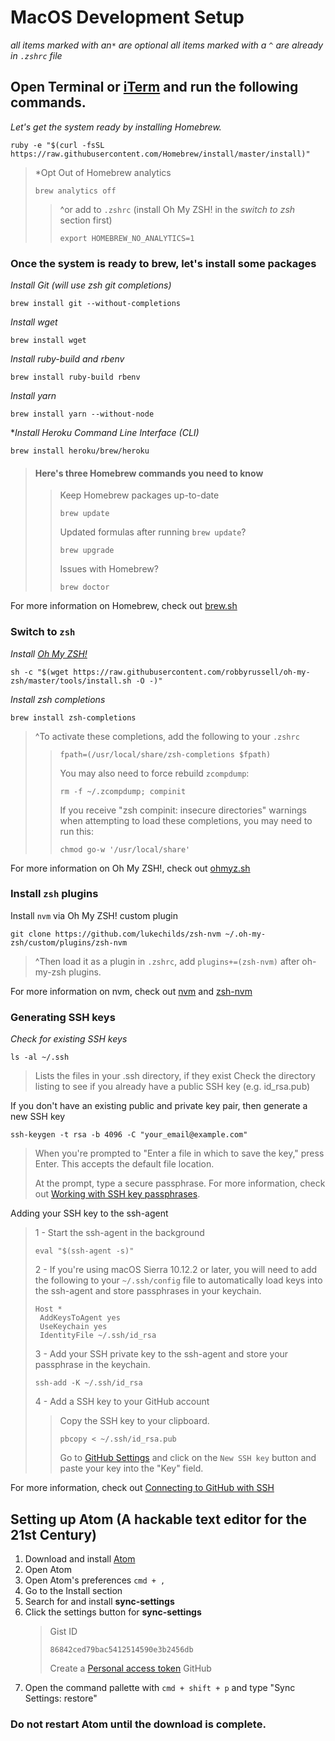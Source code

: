 # MacOS Development Setup
*all items marked with an`*` are optional*
*all items marked with a `^` are already in `.zshrc` file*

## Open Terminal or [iTerm](https://iterm2.com) and run the following commands.

*Let's get the system ready by installing Homebrew.*
```shell
ruby -e "$(curl -fsSL https://raw.githubusercontent.com/Homebrew/install/master/install)"
```

> *Opt Out of Homebrew analytics
> ```shell
> brew analytics off
> ```
>> ^or add to `.zshrc` (install Oh My ZSH! in the *switch to zsh* section first)
>> ```shell
>> export HOMEBREW_NO_ANALYTICS=1
>>```

### Once the system is ready to brew, let's install some packages

*Install Git (will use zsh git completions)*
```shell
brew install git --without-completions
```

*Install wget*
```shell
brew install wget
```

*Install ruby-build and rbenv*
```shell
brew install ruby-build rbenv
```

*Install yarn*
```shell
brew install yarn --without-node
```

**Install Heroku Command Line Interface (CLI)*
```shell
brew install heroku/brew/heroku
```

> #### Here's three Homebrew commands you need to know
>> Keep Homebrew packages up-to-date
>> ```shell
>> brew update
>> ```
>> Updated formulas after running `brew update`?
>> ```shell
>> brew upgrade
>> ```
>> Issues with Homebrew?
>>```shell
>> brew doctor
>>```
For more information on Homebrew, check out [brew.sh](https://brew.sh)

### Switch to `zsh`

*Install [Oh My ZSH!](https://github.com/robbyrussell/oh-my-zsh)*
```shell
sh -c "$(wget https://raw.githubusercontent.com/robbyrussell/oh-my-zsh/master/tools/install.sh -O -)"
```

*Install zsh completions*
```shell
brew install zsh-completions
```

> ^To activate these completions, add the following to your `.zshrc`
>> ```zshrc
>> fpath=(/usr/local/share/zsh-completions $fpath)
>> ```
>> You may also need to force rebuild `zcompdump`:
>> ```shell
>> rm -f ~/.zcompdump; compinit
>> ```
>> If you receive "zsh compinit: insecure directories" warnings when attempting to load these completions, you may need to run this:
>> ```shell
>> chmod go-w '/usr/local/share'
>> ```
For more information on Oh My ZSH!, check out [ohmyz.sh](http://ohmyz.sh)


### Install `zsh` plugins
Install `nvm` via Oh My ZSH! custom plugin
```shell
git clone https://github.com/lukechilds/zsh-nvm ~/.oh-my-zsh/custom/plugins/zsh-nvm
```
> ^Then load it as a plugin in `.zshrc`, add `plugins+=(zsh-nvm)` after oh-my-zsh plugins.

For more information on nvm, check out [nvm](https://github.com/creationix/nvm) and [zsh-nvm](https://github.com/lukechilds/zsh-nvm)

### Generating SSH keys
*Check for existing SSH keys*
```shell
ls -al ~/.ssh
```
> Lists the files in your .ssh directory, if they exist
> Check the directory listing to see if you already have a public SSH key (e.g. id_rsa.pub)

If you don't have an existing public and private key pair, then generate a new SSH key
```shell
ssh-keygen -t rsa -b 4096 -C "your_email@example.com"
```
> When you're prompted to "Enter a file in which to save the key," press Enter. This accepts the default file location.
>
>At the prompt, type a secure passphrase. For more information, check out [Working with SSH key passphrases](https://help.github.com/articles/working-with-ssh-key-passphrases/).

Adding your SSH key to the ssh-agent
> 1 - Start the ssh-agent in the background
> ```shell
> eval "$(ssh-agent -s)"
> ```
> 2 - If you're using macOS Sierra 10.12.2 or later, you will need to add the following to your `~/.ssh/config` file to automatically load keys into the ssh-agent and store passphrases in your keychain.
> ```
> Host *
>  AddKeysToAgent yes
>  UseKeychain yes
>  IdentityFile ~/.ssh/id_rsa
> ```
> 3 - Add your SSH private key to the ssh-agent and store your passphrase in the keychain.
> ```shell
> ssh-add -K ~/.ssh/id_rsa
> ```
> 4 - Add a SSH key to your GitHub account
>> Copy the SSH key to your clipboard.
>> ```shell
>> pbcopy < ~/.ssh/id_rsa.pub
>> ```
>> Go to [GitHub Settings](https://github.com/settings/keys) and click on the `New SSH key` button and paste your key into the "Key" field.

For more information, check out [Connecting to GitHub with SSH](https://help.github.com/articles/connecting-to-github-with-ssh/)


## Setting up Atom (A hackable text editor for the 21st Century)
1. Download and install [Atom](https://atom.io)
2. Open Atom
3. Open Atom's preferences `cmd + ,`
4. Go to the Install section
5. Search for and install **sync-settings**
6. Click the settings button for **sync-settings**
    > Gist ID
    > ```settings
    > 86842ced79bac5412514590e3b2456db
    > ```
    > Create a [Personal access token](https://github.com/settings/tokens) GitHub
7. Open the command pallette with `cmd + shift + p` and type "Sync Settings: restore"

### Do not restart Atom until the download is complete.
